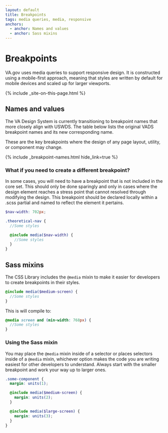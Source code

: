 ```yaml
---
layout: default
title: Breakpoints
tags: media queries, media, responsive
anchors:
  - anchor: Names and values
  - anchor: Sass mixins
---
```


# Breakpoints

<p class="va-introtext">
  VA.gov uses media queries to support responsive design. It is constructed using a mobile-first approach, meaning that styles are written by default for mobile devices and scaled up for larger viewports.
</p>

{% include _site-on-this-page.html %}

## Names and values

<va-alert status="info" slim>
  <p class="vads-u-margin-y--0">The VA Design System is currently transitioning to breakpoint names that more closely align with USWDS. The table below lists the original VADS breakpoint names and its new corresponding name.</p>
</va-alert>

These are the key breakpoints where the design of any page layout, utility, or component may change.

{% include _breakpoint-names.html hide_link=true %}

### What if you need to create a different breakpoint?

In some cases, you will need to have a breakpoint that is not included in the core set. This should only be done sparingly and only in cases where the design element reaches a stress point that cannot resolved through modifying the design. This breakpoint should be declared locally within a .scss partial and named to reflect the element it pertains.

```scss
$nav-width: 702px;

.theoretical-nav {
  //Some styles

  @include media($nav-width) {
    //Some styles
  }
}
```

## Sass mixins

The CSS Library includes the `@media` mixin to make it easier for developers to create breakpoints in their styles.

```scss
@include media($medium-screen) {
  //Some styles
}
```

This is will compile to:

```scss
@media screen and (min-width: 768px) {
  //Some styles
}
```

### Using the Sass mixin

You may place the `@media` mixin inside of a selector or places selectors inside of a `@media` mixin, whichever option makes the code you are writing easiest for other developers to understand. Always start with the smaller breakpoint and work your way up to larger ones.

```scss
.some-component {
  margin: units(1);

  @include media($medium-screen) {
    margin: units(2);
  }

  @include media($large-screen) {
    margin: units(3);
  }
}
```
